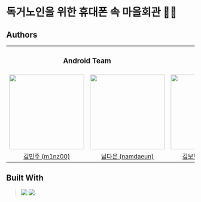 # 독거노인을 위한 휴대폰 속 마을회관 👴👵

## Authors

<table align = "center">
  <tr align = "center">
    <td colspan='2'><h3>Android Team</h3></td>
    <td colspan='2'><h3>Server Team</h3></td>
  </tr>
  <tr align = "center">
    <td><a href = "https://github.com/so1h0lyu"><img src="https://avatars.githubusercontent.com/u/105511209?v=4" width="200"></a></td>
    <td><a href="https://github.com/namdaeun"><img src="https://avatars.githubusercontent.com/u/96781926?v=4" width="200"></a></td>
    <td><a href="https://github.com/dong0one"><img src="https://avatars.githubusercontent.com/u/109194790?v=4" width="200"></a></td>
    <td><a href="https://github.com/5jisoo"><img src="https://avatars.githubusercontent.com/u/96935231?v=4" width=200></a></td>
  </tr>
  <tr align = "center">
    <td><a href = "https://github.com/so1h0lyu">김민주 (m1nz00)</a></td>
    <td><a href = "https://github.com/namdaeun">남다은 (namdaeun)</a></td>
    <td><a href = "https://github.com/dong0one">김보현 (dong0one)</a></td>
    <td><a href = "https://github.com/5jisoo">오지수 (Jisu Oh)</a></td>
  </tr>
</table>

## Built With
> <img src="https://img.shields.io/badge/Kotlin-7F52FF?style=for-the-badge&logo=Kotlin&logoColor=white">
>
> <img src="https://img.shields.io/badge/spring-6DB33F?style=for-the-badge&logo=spring&logoColor=white">


